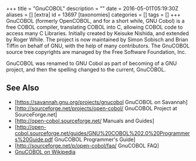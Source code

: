 +++
title = "GnuCOBOL"
description = ""
date = 2016-05-01T05:19:30Z
aliases = []
[extra]
id = 13697
[taxonomies]
categories = []
tags = []
+++
GnuCOBOL (formerly OpenCOBOL, and for a short while, GNU Cobol) is a free COBOL compiler, translating COBOL into C, allowing COBOL code to access many C Libraries. Initially created by Keisuke Nishida, and extended by Roger While.  The project is now maintained by Simon Sobisch and Brian Tiffin on behalf of GNU, with the help of many contributors.  The GnuCOBOL source tree copyrights are managed by the Free Software Foundation, Inc.

GnuCOBOL was renamed to GNU Cobol as part of becoming of a GNU project, and then the spelling changed to the current, GnuCOBOL.

## See Also
* [https://savannah.gnu.org/projects/gnucobol GnuCOBOL on Savannah]
* [http://sourceforge.net/projects/open-cobol/ GnuCOBOL Project at SourceForge.net]
* [http://open-cobol.sourceforge.net/ Manuals and Guides]
* [http://open-cobol.sourceforge.net/guides/GNU%20COBOL%202.0%20Programmers%20Guide.pdf GnuCOBOL Programmer's Guide]
* [http://sourceforge.net/p/open-cobol/faq/ GnuCOBOL FAQ]
* [GnuCOBOL on Wikipedia](https://en.wikipedia.org/wiki/GnuCOBOL)
